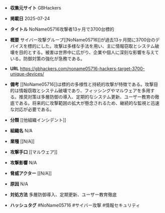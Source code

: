 - **収集元サイト**
GBHackers

- **掲載日**
2025-07-24

- **タイトル**
NoName05716攻撃者13ヶ月で3700台標的

- **概要**
サイバー攻撃グループ[[NoName05716]]が過去13ヶ月間に3700台のデバイスを標的にした。攻撃は多様な手法を用い、主に情報窃取とシステム破壊を目的とする。被害は世界中に広がり、企業や個人に深刻な影響を与えている。防御対策の強化が急務である。

- **URL**
https://gbhackers.com/noname05716-hackers-target-3700-unique-devices/

- **備考**
[[NoName05716]]は標的の多様性と持続的攻撃が特徴である。攻撃目的は情報窃取とシステム破壊であり、フィッシングやマルウェアを多用する。推奨対策は多層防御の導入、定期的なシステム更新、ユーザー教育の徹底である。将来的に攻撃範囲の拡大が懸念されるため、継続的な監視と迅速な対応が必要である。

- **分類**
[[他組織インシデント]]

- **組織名**
N/A

- **業種**
[[N/A]]

- **攻撃手口**
[[マルウェア]]

- **攻撃影響**
N/A

- **脅威アクター**
[[N/A]]

- **原因**
N/A

- **対処方法**
多層防御導入、定期更新、ユーザー教育徹底

- **ハッシュタグ**
#NoName05716 #サイバー攻撃 #情報セキュリティ
